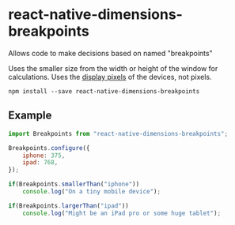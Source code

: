 # react-native-dimensions-breakpoints
Allows code to make decisions based on named "breakpoints"

Uses the smaller size from the width or height of the window for calculations. Uses the [display pixels](https://facebook.github.io/react-native/docs/height-and-width.html#fixed-dimensions) of the devices, not pixels.

```
npm install --save react-native-dimensions-breakpoints
```

## Example

```javascript
import Breakpoints from "react-native-dimensions-breakpoints";

Breakpoints.configure({
	iphone: 375,
	ipad: 768,
});

if(Breakpoints.smallerThan("iphone"))
	console.log("On a tiny mobile device");

if(Breakpoints.largerThan("ipad"))
	console.log("Might be an iPad pro or some huge tablet");
```
